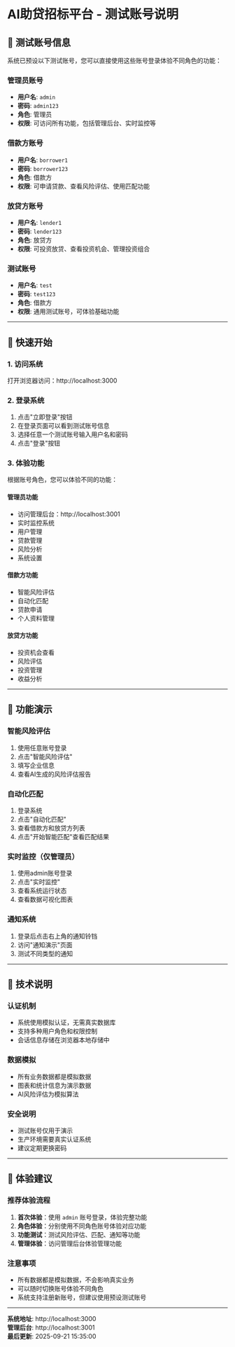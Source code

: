 # AI助贷招标平台 - 测试账号说明

## 🔐 测试账号信息

系统已预设以下测试账号，您可以直接使用这些账号登录体验不同角色的功能：

### 管理员账号
- **用户名**: `admin`
- **密码**: `admin123`
- **角色**: 管理员
- **权限**: 可访问所有功能，包括管理后台、实时监控等

### 借款方账号
- **用户名**: `borrower1`
- **密码**: `borrower123`
- **角色**: 借款方
- **权限**: 可申请贷款、查看风险评估、使用匹配功能

### 放贷方账号
- **用户名**: `lender1`
- **密码**: `lender123`
- **角色**: 放贷方
- **权限**: 可投资放贷、查看投资机会、管理投资组合

### 测试账号
- **用户名**: `test`
- **密码**: `test123`
- **角色**: 借款方
- **权限**: 通用测试账号，可体验基础功能

---

## 🚀 快速开始

### 1. 访问系统
打开浏览器访问：http://localhost:3000

### 2. 登录系统
1. 点击"立即登录"按钮
2. 在登录页面可以看到测试账号信息
3. 选择任意一个测试账号输入用户名和密码
4. 点击"登录"按钮

### 3. 体验功能
根据账号角色，您可以体验不同的功能：

#### 管理员功能
- 访问管理后台：http://localhost:3001
- 实时监控系统
- 用户管理
- 贷款管理
- 风险分析
- 系统设置

#### 借款方功能
- 智能风险评估
- 自动化匹配
- 贷款申请
- 个人资料管理

#### 放贷方功能
- 投资机会查看
- 风险评估
- 投资管理
- 收益分析

---

## 📱 功能演示

### 智能风险评估
1. 使用任意账号登录
2. 点击"智能风险评估"
3. 填写企业信息
4. 查看AI生成的风险评估报告

### 自动化匹配
1. 登录系统
2. 点击"自动化匹配"
3. 查看借款方和放贷方列表
4. 点击"开始智能匹配"查看匹配结果

### 实时监控（仅管理员）
1. 使用admin账号登录
2. 点击"实时监控"
3. 查看系统运行状态
4. 查看数据可视化图表

### 通知系统
1. 登录后点击右上角的通知铃铛
2. 访问"通知演示"页面
3. 测试不同类型的通知

---

## 🔧 技术说明

### 认证机制
- 系统使用模拟认证，无需真实数据库
- 支持多种用户角色和权限控制
- 会话信息存储在浏览器本地存储中

### 数据模拟
- 所有业务数据都是模拟数据
- 图表和统计信息为演示数据
- AI风险评估为模拟算法

### 安全说明
- 测试账号仅用于演示
- 生产环境需要真实认证系统
- 建议定期更换密码

---

## 🎯 体验建议

### 推荐体验流程
1. **首次体验**：使用 `admin` 账号登录，体验完整功能
2. **角色体验**：分别使用不同角色账号体验对应功能
3. **功能测试**：测试风险评估、匹配、通知等功能
4. **管理体验**：访问管理后台体验管理功能

### 注意事项
- 所有数据都是模拟数据，不会影响真实业务
- 可以随时切换账号体验不同角色
- 系统支持注册新账号，但建议使用预设测试账号

---

**系统地址**: http://localhost:3000  
**管理后台**: http://localhost:3001  
**最后更新**: 2025-09-21 15:35:00

